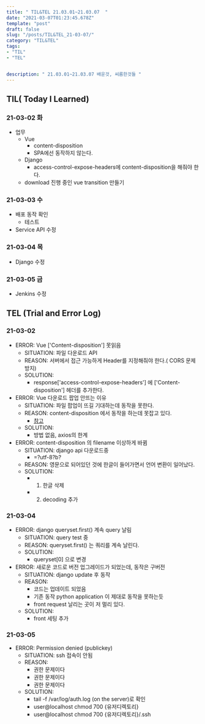 ```yaml
---
title: " TIL&TEL 21.03.01~21.03.07  "
date: "2021-03-07T01:23:45.678Z"
template: "post"
draft: false
slug: "/posts/TIL&TEL_21-03-07/"
category: "TIL&TEL"
tags:
- "TIL"
- "TEL"


description: " 21.03.01~21.03.07 배운것, 씨름한것들 "
---
```


## TIL( Today I Learned)

### 21-03-02 화

- 업무
  - Vue
    - content-disposition
    - SPA에선 동작하지 않는다.
  - Django 
    - access-control-expose-headers에 content-disposition을 해줘야 한다.
  - download 진행 중인 vue transition 만들기

### 21-03-03 수

- 배포 동작 확인
  - 테스트
- Service API 수정

### 21-03-04 목

- Django 수정

### 21-03-05 금

- Jenkins 수정

## TEL (Trial and Error Log)

### 21-03-02

- ERROR: Vue ['Content-disposition'] 못읽음
  - SITUATION: 파일 다운로드 API
  - REASON: 서버에서 접근 가능하게 Header를 지정해줘야 한다.( CORS 문제 방지)
  - SOLUTION:
    - response['access-control-expose-headers'] 에 ['Content-disposition'] 헤더를 추가한다. 
- ERROR: Vue 다운로드 팝업 안뜨는 이유
  - SITUATION: 파일 팝업이 뜨길 기대하는데 동작을 못한다.
  - REASON: content-disposition 에서 동작을 하는데 못잡고 있다.
    - [참고](https://medium.com/@drevets/you-cant-prompt-a-file-download-with-the-content-disposition-header-using-axios-xhr-sorry-56577aa706d6)
  - SOLUTION:
    - 방법 없음, axios의 한계
- ERROR: content-disposition 의 filename 이상하게 바뀜
  - SITUATION: django api 다운로드중
    - =?utf-8?b?
  - REASON: 영문으로 되어있던 것에 한글이 들어가면서 언어 변환이 일어났다.
  - SOLUTION:
    - 1. 한글 삭제
    - 2. decoding 추가 

### 21-03-04

- ERROR: django queryset.first() 계속 query 날림
  - SITUATION: query test 중
  - REASON: queryset.first() 는 쿼리를 계속 날린다.
  - SOLUTION:
    - queryset[0] 으로 변경
- ERROR: 새로운 코드로 버전 업그레이드가 되었는데, 동작은 구버전
  - SITUATION: django update 후 동작
  - REASON:
    - 코드는 업데이트 되었음
    - 기존 동작 python application 이 제대로 동작을 못하는듯
    - front request 날리는 곳이 저 멀리 있다.
  - SOLUTION:
    - front 세팅 추가

### 21-03-05

- ERROR: Permission denied (publickey)
  - SITUATION: ssh 접속이 안됨
  - REASON: 
    - 권한 문제이다 
    - 권한 문제이다
    - 권한 문제이다
  - SOLUTION:
    - tail -f /var/log/auth.log (on the server)로 확인
    - user@localhost chmod 700 {유저디렉토리}
    - user@localhost chmod 700 {유저디렉토리}/.ssh


